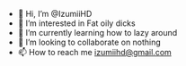 - 👋 Hi, I’m @IzumiiHD
- 👀 I’m interested in Fat oily dicks
- 🌱 I’m currently learning how to lazy around
- 💞️ I’m looking to collaborate on nothing
- 📫 How to reach me izumiihd@gmail.com

<!---
IzumiiHD/IzumiiHD is a ✨ special ✨ repository because its `README.md` (this file) appears on your GitHub profile.
You can click the Preview link to take a look at your changes.
--->
